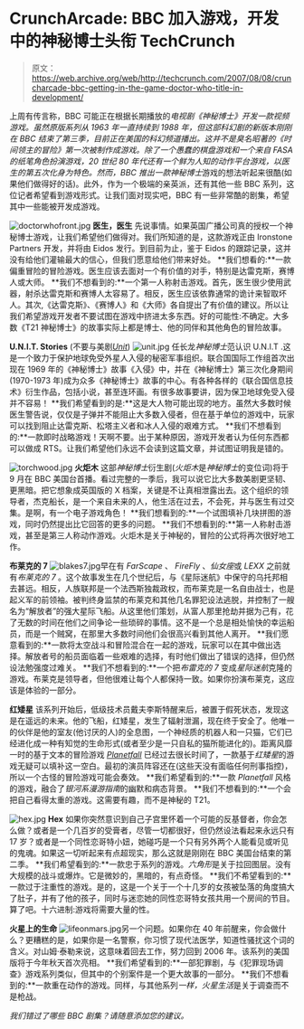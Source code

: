 # CrunchArcade: BBC 加入游戏，开发中的神秘博士头衔 TechCrunch

> 原文：<https://web.archive.org/web/http://techcrunch.com/2007/08/08/cruncharcade-bbc-getting-in-the-game-doctor-who-title-in-development/>

上周有传言称，BBC 可能正在根据长期播放的*电视剧《神秘博士》*开发一款视频游戏。虽然原版系列从 1963 年一直持续到 1988 年，但这部科幻剧的新版本刚刚在 BBC 结束了第三季，目前正在美国的科幻频道播出。这并不是臭名昭著的《时间领主的冒险》第一次被制作成游戏。除了一个愚蠢的棋盘游戏和一个来自 FASA 的纸笔角色扮演游戏，20 世纪 80 年代还有一个鲜为人知的动作平台游戏，以医生的第五次化身为特色。然而，BBC 推出一款*神秘博士*游戏的想法听起来很酷(如果他们做得好的话)。此外，作为一个极端的亲英派，还有其他一些 BBC 系列，这位记者希望看到游戏形式。让我们面对现实吧，BBC 有一些非常酷的剧集，希望其中一些能被开发成游戏。

![doctorwhofront.jpg](img/ce190933debe4e6025934f79ee30c78c.png)
**医生，医生**
先说事情。如果英国广播公司真的授权一个神秘博士游戏，让我们希望他们做得对。我们所知道的是，这款游戏正由 Ironstone Partners 开发，并将由 Eidos 发行。到目前为止，鉴于 Eidos 的跟踪记录，这并没有给他们灌输最大的信心，但我们愿意给他们带来好处。
**我们想看的:**一款偏重冒险的冒险游戏。医生应该去面对一个有价值的对手，特别是达雷克斯，赛博人或大师。
**我们不想看到的:**一个第一人称射击游戏。首先，医生很少使用武器，射杀达雷克斯和赛博人太容易了。相反，医生应该依靠通常的诡计来智取坏人。其次,《达雷克斯》、《赛博人》和《大师》各自提出了有价值的建议。所以让我们希望游戏开发者不要试图在游戏中挤进太多东西。好的可能性:不确定。大多数《T21 神秘博士》的故事实际上都是博士、他的同伴和其他角色的冒险故事。

**U.N.I.T. Stories** (不要与美剧[*Unit*](https://web.archive.org/web/20220622211844/http://en.wikipedia.org/wiki/The_Unit))
![unit.jpg](img/77602b57a9bfb9bb9dc21abd4e67ee65.png)
任长龙*神秘博士*范认识 U.N.I.T .这是一个致力于保护地球免受外星人入侵的秘密军事组织。联合国国际工作组首次出现在 1969 年的《神秘博士》故事《入侵》中，并在《神秘博士》第三次化身期间(1970-1973 年)成为众多《神秘博士》故事的中心。有各种各样的《联合国信息技术》衍生作品，包括小说，甚至连环画。有很多故事要讲，因为保卫地球免受入侵并不容易！
**我们希望看到的是:**这是大人物可能出现的地方。虽然大多数时候医生警告说，仅仅是子弹并不能阻止大多数入侵者，但在基于单位的游戏中，玩家可以找到阻止达雷克斯、松塔主义者和冰人入侵的艰难方式。
**我们不想看到的:**一款即时战略游戏！天啊不要。出于某种原因，游戏开发者认为任何东西都可以做成 RTS。让我们希望他们永远不会读到这篇文章，并试图证明我是错的。

![torchwood.jpg](img/dadd5177f3513a3a5aa2bd734fd363af.png)
**火炬木**
这部*神秘博士*衍生剧(*火炬木*是*神秘博士*的变位词)将于 9 月在 BBC 美国台首播。看过完整的一季后，我可以说它比大多数美剧更坚韧、更黑暗。把它想象成英国版的 X 档案，关键是不让真相泄露出去。这个组织的领导者，杰克船长，是一个来自未来的人，他生活在过去，不会死，并与医生有过交集。是啊，有一个电子游戏角色！
**我们想看到的:**一个试图填补几块拼图的游戏，同时仍然提出比它回答的更多的问题。
**我们不想看到的:**第一人称射击游戏，甚至是第三人称动作游戏。火炬木是关于神秘的，冒险的公式将再次很好地工作。

**布莱克的 7**
![blakes7.jpg](img/fe5e0644a5cc60b1b65b8dd971e910f6.png)早在有 *FarScape* 、 *FireFly* 、*仙女座*或 *LEXX* 之前就有*布莱克的 7* 。这个故事发生在几个世纪后，与《星际迷航》中保守的乌托邦相去甚远。相反，人族联邦是一个法西斯独裁政权，而布莱克是一名自由战士，也是起义军的前领袖。被判终身监禁的布莱克和其他几名罪犯设法逃脱，并控制了一艘名为“解放者”的强大星际飞船。从这里他们策划，从富人那里抢劫并据为己有，花了无数的时间在他们之间争论一些琐碎的事情。这不是一个总是相处愉快的幸运船员，而是一个贼窝，在那里大多数时间他们会很高兴看到其他人离开。
**我们愿意看到的:**一款将太空战斗和冒险混合在一起的游戏，玩家可以在其中做出选择。解放者号的船员面临着一些艰难的选择，有时他们做出了错误的选择，但仍然设法勉强度过难关。
**我们不想看到的:**一个把*布雷克的 7* 变成*星际迷航*克隆的游戏。布莱克是领导者，但他很难让每个人都保持一致。如果你扮演布莱克，这应该是体验的一部分。

**红矮星**
该系列开始后，低级技术员戴夫李斯特醒来后，被置于假死状态，发现这是在遥远的未来。他的飞船，红矮星，发生了辐射泄漏，现在终于安全了。他唯一的伙伴是他的室友(他讨厌的人)的全息图，一个神经质的机器人和一只猫，它们已经进化成一种有知觉的生命形式(或者至少是一只自私的猫所能进化的)。距离风靡一时的基于文本的冒险游戏 [*Planetfall*](https://web.archive.org/web/20220622211844/http://en.wikipedia.org/wiki/Planetfall) 已经过去很长时间了，一款基于*红矮星*的游戏无疑可以填补这一空白。最初的演员阵容还在(这些天没有面临任何刑事指控)，所以一个古怪的冒险游戏可能会奏效。
**我们希望看到的:**一款 *Planetfall* 风格的游戏，融合了*银河系漫游指南*的幽默和病态背景。
**我们不想看到的:**一个会把自己看得太重的游戏。这需要有趣，而不是神秘的 T21。

![hex.jpg](img/46fe7b07b00522ae8f8230540cf001eb.png)
**Hex**
如果你突然意识到自己子宫里怀着一个可能的反基督者，你会怎么做？或者是一个几百岁的受膏者，尽管一切都很好，但仍然设法看起来永远只有 17 岁？或者是一个同性恋哥特小妞，她碰巧是一个只有另外两个人能看见或听见的鬼魂。如果这一切听起来有点超现实，那么这就是刚刚在 BBC 美国台结束的第二季。
**我们希望看到的:**一款忠于系列的游戏。*六角形*是关于拉回图层。没有大规模的战斗或爆炸。它是微妙的，黑暗的，有点奇怪。
**我们不希望看到的:**一款过于注重性的游戏。是的，这是一个关于一个十几岁的女孩被坠落的角度搞大了肚子，并有了他的孩子，同时与迷恋她的同性恋哥特女孩共用一个房间的节目。算了吧。十六进制:游戏将需要大量的性。

**火星上的生命**
![lifeonmars.jpg](img/2ebdaf4bbc2d57d5435766457d52bafe.png)另一个问题。如果你在 40 年前醒来，你会做什么？更糟糕的是，如果你是一名警察，你习惯了现代法医学，知道性骚扰这个词的含义。对山姆·泰勒来说，这意味着回去工作，努力回到 2006 年。该系列的美国版将于今年秋天首次亮相。
**我们希望看到的:**一部犯罪剧，与《犯罪现场调查》游戏系列类似，但其中的个别案件是一个更大故事的一部分。
**我们不想看到的:**一款重在动作的游戏。同样，与其他系列*一样，火星生活*是关于调查而不是枪战。

*我们错过了哪些 BBC 剧集？请随意添加您的建议。*